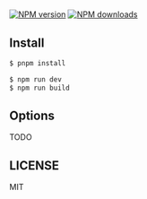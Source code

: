 #

[![NPM version](https://img.shields.io/npm/v/.svg?style=flat)](https://npmjs.org/package/)
[![NPM downloads](http://img.shields.io/npm/dm/.svg?style=flat)](https://npmjs.org/package/)

## Install

```bash
$ pnpm install
```

```bash
$ npm run dev
$ npm run build
```

## Options

TODO

## LICENSE

MIT

